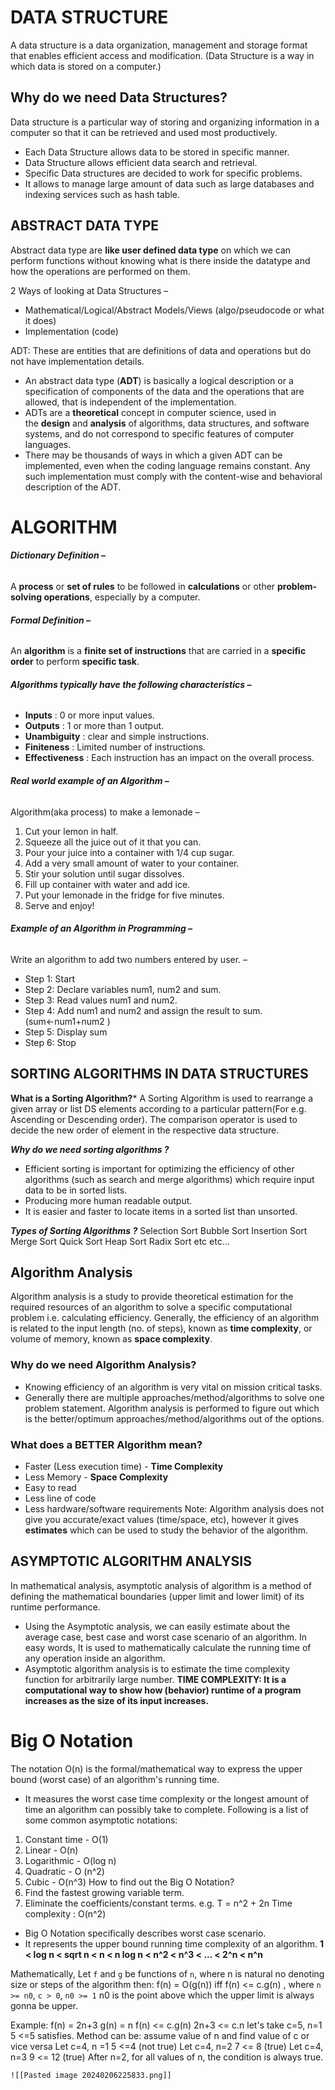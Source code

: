 # DATA STRUCTURE
A data structure is a data organization, management and storage format that enables efficient access and modification.
(Data Structure is a way in which data is stored on a computer.)

## Why do we need Data Structures?
Data structure is a particular way of storing and organizing information in a computer so that it can be retrieved and used most productively.

- Each Data Structure allows data to be stored in specific manner.
- Data Structure allows efficient data search and retrieval.
- Specific Data structures are decided to work for specific problems.
- It allows to manage large amount of data such as large databases and indexing services such as hash table.
## ABSTRACT DATA TYPE
Abstract data type are **like user defined data type** on which we can perform functions without knowing what is there inside the datatype and how the operations are performed on them.

2 Ways of looking at Data Structures –

- Mathematical/Logical/Abstract Models/Views (algo/pseudocode or what it does)
- Implementation (code)

ADT: These are entities that are definitions of data and operations but do not have implementation details.

- An abstract data type (**ADT**) is basically a logical description or a specification of components of the data and the operations that are allowed, that is independent of the implementation.
- ADTs are a **theoretical** concept in computer science, used in the **design** and **analysis** of algorithms, data structures, and software systems, and do not correspond to specific features of computer languages.
- There may be thousands of ways in which a given ADT can be implemented, even when the coding language remains constant. Any such implementation must comply with the content-wise and behavioral description of the ADT.

# ALGORITHM
###### **Dictionary Definition –**
A **process** or **set of rules** to be followed in **calculations** or other **problem-solving operations**, especially by a computer.

###### **Formal Definition –**
An **algorithm** is a **finite set of instructions** that are carried in a **specific order** to perform **specific task**.

###### **Algorithms typically have the following characteristics –**
- **Inputs** : 0 or more input values.
- **Outputs** : 1 or more than 1 output.
- **Unambiguity** : clear and simple instructions.
- **Finiteness** : Limited number of instructions.
- **Effectiveness** : Each instruction has an impact on the overall process.

###### **Real world example of an Algorithm –** 
Algorithm(aka process) to make a lemonade –
1. Cut your lemon in half.
2. Squeeze all the juice out of it that you can.
3. Pour your juice into a container with 1/4 cup sugar.
4. Add a very small amount of water to your container.
5. Stir your solution until sugar dissolves.
6. Fill up container with water and add ice.
7. Put your lemonade in the fridge for five minutes.
8. Serve and enjoy!
###### **Example of an Algorithm in Programming –**
Write an algorithm to add two numbers entered by user. –
- Step 1: Start
- Step 2: Declare variables num1, num2 and sum.
- Step 3: Read values num1 and num2.
- Step 4: Add num1 and num2 and assign the result to sum.(sum←num1+num2 )
- Step 5: Display sum
- Step 6: Stop
## SORTING ALGORITHMS IN DATA STRUCTURES
**What is a Sorting Algorithm?***
A Sorting Algorithm is used to rearrange a given array or list DS elements according to a particular pattern(For e.g. Ascending or Descending order). The comparison operator is used to decide the new order of element in the respective data structure.

***Why do we need sorting algorithms ?***
- Efficient sorting is important for optimizing the efficiency of other algorithms (such as search and merge algorithms) which require input data to be in sorted lists. 
- Producing more human readable output. 
- It is easier and faster to locate items in a sorted list than unsorted. 

***Types of Sorting Algorithms ?***
Selection Sort 
Bubble Sort 
Insertion Sort 
Merge Sort 
Quick Sort 
Heap Sort 
Radix Sort etc etc...

## Algorithm Analysis
Algorithm analysis is a study to provide theoretical estimation for the required resources of an algorithm to solve a specific computational problem i.e. calculating efficiency.
Generally, the efficiency of an algorithm is related to the input length (no. of steps), known as **time complexity**, or volume of memory, known as **space complexity**.

### Why do we need Algorithm Analysis?
- Knowing efficiency of an algorithm is very vital on mission critical tasks.
- Generally there are multiple approaches/method/algorithms to solve one problem statement. Algorithm analysis is performed to figure out which is the better/optimum approaches/method/algorithms out of the options.
### What does a BETTER Algorithm mean?
- Faster (Less execution time) - **Time Complexity**
- Less Memory - **Space Complexity**
- Easy to read
- Less line of code
- Less hardware/software requirements
Note: Algorithm analysis does not give you accurate/exact values (time/space, etc), however it gives **estimates** which can be used to study the behavior of the algorithm.

## ASYMPTOTIC ALGORITHM ANALYSIS
In mathematical analysis, asymptotic analysis of algorithm is a method of defining the mathematical boundaries (upper limit and lower limit) of its runtime performance.
- Using the Asymptotic analysis, we can easily estimate about the average case, best case and worst case scenario of an algorithm.
In easy words, It is used to mathematically calculate the running time of any operation inside an algorithm.
- Asymptotic algorithm analysis is to estimate the time complexity function for arbitrarily large number.
**TIME COMPLEXITY: It is a computational way to show how (behavior) runtime of a program increases as the size of its input increases.**

# Big O Notation
The notation O(n) is the formal/mathematical way to express the upper bound (worst case) of an algorithm's running time.
- It measures the worst case time complexity or the longest amount of time an algorithm can possibly take to complete.
Following is a list of some common asymptotic notations:
1. Constant time - O(1)
2. Linear - O(n)
3. Logarithmic - O(log n)
4. Quadratic - O (n^2)
5. Cubic - O(n^3)
How to find out the Big O Notation?
1. Find the fastest growing variable term.
2. Eliminate the coefficients/constant terms.
e.g. T = n^2 + 2n
Time complexity : O(n^2)

- Big O Notation specifically describes worst case scenario.
- It represents the upper bound running time complexity of an algorithm.
**1 < log n < sqrt n < n < n log n < n^2 < n^3 < ... < 2^n < n^n**

Mathematically,
Let `f` and `g` be functions of `n`, where n is natural no denoting size or steps of the algorithm then:
	f(n) = O(g(n))
		iff  f(n) <= c.g(n)  , where `n >= n0`, `c > 0`, `n0 >= 1`
			n0 is the point above which the upper limit is always gonna be upper.

Example: f(n) = 2n+3
	g(n) = n
	f(n) <= c.g(n)
	2n+3 <= c.n
	let's take c=5, n=1
	5 <=5 satisfies.
	Method can be: assume value of n and find value of c or vice versa
	Let c=4, n =1
	5 <=4 (not true)
	Let c=4, n=2
	7 <= 8 (true)
	Let c=4, n=3
	9 <= 12 (true)
	After n=2, for all values of n, the condition is always true.
	
	![[Pasted image 20240206225833.png]]


